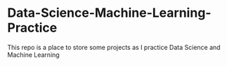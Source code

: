 # Data-Science-Machine-Learning-Practice
This repo is a place to store some projects as I practice Data Science and Machine Learning
